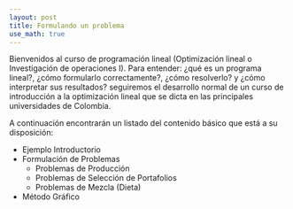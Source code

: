 ```yaml
---
layout: post
title: Formulando un problema
use_math: true
---
```


Bienvenidos al curso de programación lineal (Optimización lineal o Investigación de operaciones I). Para entender: ¿qué es un programa lineal?, ¿cómo formularlo correctamente?, ¿cómo resolverlo? y ¿cómo interpretar sus resultados? seguiremos el desarrollo normal de un curso de introducción a la optimización lineal que se dicta en las principales universidades de Colombia.

A continuación encontrarán un listado del contenido básico que está a su disposición:

  - Ejemplo Introductorio
  - Formulación de Problemas
      - Problemas de Producción
      - Problemas de Selección de Portafolios
      - Problemas de Mezcla (Dieta)
  - Método Gráfico
